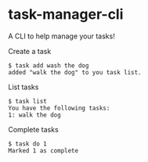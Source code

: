 # task-manager-cli

A CLI to help manage your tasks!

Create a task

    $ task add wash the dog
    added "walk the dog" to you task list.

List tasks

    $ task list
    You have the following tasks:
    1: walk the dog

Complete tasks

    $ task do 1
    Marked 1 as complete
